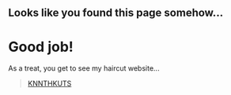 ## Looks like you found this page somehow...

# Good job!

As a treat, you get to see my haircut website...
> [KNNTHKUTS](https://kennethngyen.github.io/KNNTHKUTS/)	
